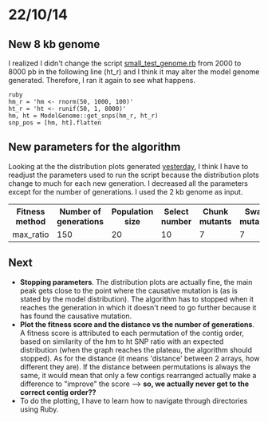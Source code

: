 22/10/14
========================================================

New 8 kb genome
-------
I realized I didn't change the script [small_test_genome.rb](https://github.com/pilarcormo/fragmented_genome_with_snps/blob/master/small_test_genome.rb) from 2000 to 8000 pb in the following line (ht_r) and I think it may alter the model genome generated. Therefore, I ran it again to see what happens. 

```
ruby 
hm_r = 'hm <- rnorm(50, 1000, 100)' 
ht_r = 'ht <- runif(50, 1, 8000)'  
hm, ht = ModelGenome::get_snps(hm_r, ht_r)
snp_pos = [hm, ht].flatten
```


New parameters for the algorithm
-------

Looking at the the distribution plots generated [yesterday](https://github.com/pilarcormo/small_genomes_SNPs/blob/master/Results.md), I think I have to readjust the parameters used to run the script because the distribution plots change to much for each new generation. I decreased all the parameters except for the number of generations. I used the 2 kb genome as input. 

<table>
  <tr><th>Fitness method</th><th>Number of generations</th><th>Population size</th><th>Select number</th><th>Chunk mutants</th><th>Swap mutants</th><th>Save</th><th>Random</th><th>Divisions (1000s)</th></tr>
  <tr> <td>max_ratio</td> <td>150</td> <td>20</td> <td>10</td> <td>7</td> <td>7</td> <td>5</td> <td>1</td> <td>1</td> </tr> 
<table/>
 


Next
-------
- **Stopping parameters**. The distribution plots are actually fine, the main peak gets close to the point where the causative mutation is (as is stated by the model distribution). The algorithm has to stopped when it reaches the generation in which it doesn't need to go further because it has found the causative mutation. 
- **Plot the fitness score and the distance vs the number of generations**. A fitness score is attributed to each permutation of the contig order, based on similarity of the hm to ht SNP ratio with an expected distribution (when the graph reaches the plateau, the algorithm should stopped). As for the distance (it means 'distance' between 2 arrays, how different they are). If the distance between permutations is always the same, it would mean that only a few contigs rearranged actually make a difference to "improve" the score --> **so, we actually never get to the correct contig order??**
- To do the plotting, I have to learn how to navigate through directories using Ruby. 



